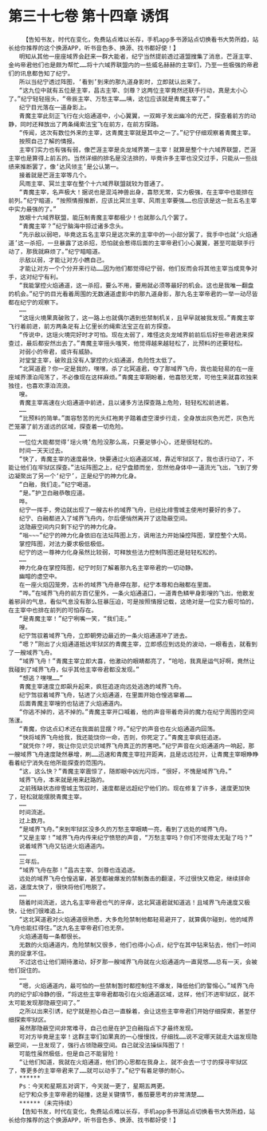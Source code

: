 # 第三十七卷 第十四章 诱饵
        【告知书友，时代在变化，免费站点难以长存，手机app多书源站点切换看书大势所趋，站长给你推荐的这个换源APP，听书音色多、换源、找书都好使！】
       明知从其他一座座域界会赶来一群大能者，纪宁当然提前透过道盟搜集了消息，芒涯主宰、金屿帝君他们也是颇为帮忙……将十六域界联盟内的一些威名赫赫的主宰们，乃至一些极强的帝君们的讯息都告知了纪宁。
       所以当纪宁透过阵图，‘看到’到来的那九道身影时，立即就认出来了。
       “这九位中就有五位是主宰，昌古主宰、剑尊？这两位主宰竟然还联手行动，真是太小心了。”纪宁轻轻摇头，“帝辰主宰、万愁主宰……咦，这位应该就是青魔主宰了。”
       纪宁目光落在一道身影上。
       青魔主宰此刻正飞行在火焰通道中，小心翼翼，一双眸子发出幽冷的光芒，探查着前方的动静，同时还释放出了两条绳索法宝飞在前方，在前方探路。
       “传闻，这次有数位外来的主宰，这青魔主宰就是其中之一了。”纪宁仔细观察着青魔主宰。
       按照自己了解的情报。
       主宰们实力也有强有弱，像芒涯主宰是炎龙域界第一主宰！就算是整个十六域界联盟，芒涯主宰也是算得上前五的。当然详细的排名是没法排的，毕竟许多主宰也没交过手，只能从一些战绩来推断罢了，像‘达风领主’是公认第一。
       接着就是芒涯主宰等几个。
       风雨主宰、冥兰主宰在整个十六域界联盟就较为普通了。
       “青魔主宰，名声极大！据说也是混沌神兽出身，喜怒无常，实力极强，在主宰中也能排在前列。”纪宁暗道，“按照情报推断，应该比冥兰主宰、风雨主宰要强……也应该是这一批五名主宰中实力最强的了。”
       放眼十六域界联盟，能压制青魔主宰都极少！也就那么几个罢了。
       “青魔主宰？”纪宁脑海中掠过诸多念头。
       “先示敌以弱吧，毕竟这五名主宰只是这次来的主宰中的一小部分罢了，我手中也就‘火焰通道’这一杀招，一旦暴露了这杀招，恐怕就会惹得后面的主宰帝君们小心翼翼，甚至可能联手行动了，那我就麻烦了。”纪宁暗暗道。
       示敌以弱，才能让对方小瞧自己。
       才能让对方一个个分开来行动……因为他们都觉得纪宁弱，他们反而会将其他主宰当成竞争对手，这对纪宁有利。
       “我能掌控火焰通道，这一杀招，要么不用，要用就必须等最好的机会。这也是我唯一翻盘的机会。”纪宁的目光看着周围的无数通道虚影中的那九道身影，那九名主宰帝君的一举一动尽皆都在纪宁的观察下。
       ……
       “这瑶火境果真破败了，这一路上也就偶尔遇到些禁制机关，且早早就被我发现。”青魔主宰飞行着前进，前方两条足有上亿里长的绳索法宝正在前方探查。
       “传说中，这瑶火境完好时才可怕。现在太弱了，难怪这炎龙域界前前后后好些帝君进来探查过，最后都安然出去了。”青魔主宰摇头嗤笑，他觉得越来越轻松了，比预料的还要轻松。
       对弱小的帝君，或许有威胁。
       对堂堂主宰，破败且没有人掌控的火焰通道，危险性太低了。
       “北冥道君？你一定是我的，嘿嘿，杀了北冥道君，夺了那域界飞舟，我也能轻易的在一座座域界漂泊闯荡了，不必像现在这样麻烦。”青魔主宰期盼着，他喜怒无常，可他生来就喜欢独来独往，也喜欢漂泊流浪。
       嗖。
       青魔主宰高速在火焰通道中前进，且以诸多方法探查路上危险，轻轻松松前进着。
       ……
       “比预料的简单。”面容愁苦的光头红袍男子踏着虚空漫步行走，全身放出灰色光芒，灰色光芒笼罩了前方遥远的区域，探查着一切危险。
       ……
       一位位大能都觉得‘瑶火境’危险没那么高，只要足够小心，还是很轻松的。
       时间一天天过去。
       “快了，青魔主宰的速度最快，快要通过火焰通道区域，靠近牢狱区了，我也该行动了，不能让他们在牢狱区探查。”法坛阵图之上，纪宁盘膝而坐，忽然他身体中一道流光飞出，飞到了旁边凝聚出了另一个‘纪宁’，正是纪宁的神力化身。
       “白融，我们走。”纪宁喝道。
       “是。”护卫白融恭敬应道。
       哗。
       纪宁一挥手，旁边就出现了一艘古朴的域界飞舟，已经比绯雪城主使用时要好的多了。
       纪宁、白融都进入了域界飞舟内，尔后便悄然离开了这隐蔽空间。
       这隐蔽空间内只剩下纪宁的神力化身。
       “嗡~~~”纪宁的神力化身依旧在法坛阵图上方，调用法力开始操控阵图，掌控整个大局。
       掌控阵图，对法力要求极低极低。
       纪宁的这一尊神力化身虽然比较弱，可释放些法力控制阵图还是轻轻松松的。
       ……
       神力化身在掌控阵图，纪宁时刻了解着那九名主宰帝君的一切动静。
       幽暗的虚空中。
       在一座火焰囚笼旁，古朴的域界飞舟悬停在那，纪宁本尊和白融都在里面。
       “哗。”在域界飞舟的前方百亿里外，一条火焰通道口，一道青色鳞甲身影嗖的飞出，他散发着邪异的气息，看似气息没有那么狂暴压迫，可是按照情报记载，这绝对是一位实力极可怕的，在主宰中也排在前列的可怕存在。
       “是青魔主宰！”纪宁咧嘴一笑，“我们走。”
       嗖。
       纪宁驾驭着域界飞舟，立即朝旁边最近的一条火焰通道冲了进去。
       “嗯？”刚出了火焰通道抵达牢狱区的青魔主宰，立即感应到远处的波动，一眼看去，就看到了一艘域界飞舟。
       “域界飞舟！”青魔主宰立即大喜，他激动的眼睛都亮了，“哈哈，我真是运气好啊，竟然让我碰到了域界飞舟，似乎其他主宰帝君都没发现。”
       “想逃？嘿嘿……”
       青魔主宰速度立即飙升起来，疯狂追逐向远处逃逸的域界飞舟。
       纪宁驾驭着域界飞舟，钻进了火焰通道，在里面开始仓惶逃窜着……
       后面青魔主宰嗖的也钻进了火焰通道内。
       “你逃不掉的，逃不掉的。”青魔主宰开口喊着，他的声音带着奇异的魔力在纪宁周围的空间荡漾。
       “青魔，你这点幻术还在我面前显摆？哼。”纪宁的声音也在火焰通道内回荡。
       “快将域界飞舟给我，我还能饶你一命，否则，你死定了。”青魔主宰疯狂追逐。
       “就凭你？哼，我让你见识见识域界飞舟真正的厉害吧。”纪宁声音在火焰通道内一响起，那一艘域界飞舟速度陡然暴增，刷……迅速和青魔主宰拉开距离，且是远远拉开，让青魔主宰眼睁睁看着纪宁消失在他所能探查的范围内。
       “这，这么快？”青魔主宰震惊了，随即眼中凶光闪烁，“很好，不愧是域界飞舟。”
       域界飞舟，本来就是用来赶路的。
       之前残缺状态绯雪城主驾驭时，速度都是远超纪宁他们的。现在修复了许多，速度更加快了，轻松就能摆脱青魔主宰。
       ……
       时间流逝。
       过上数月。
       “是域界飞舟。”来到牢狱区没多久的万愁主宰眼睛一亮，看到了远处的域界飞舟。
       “又是主宰！”域界飞舟内传来纪宁愤怒的声音，“万愁主宰吗？你们不觉得太无耻了吗？”
       说着域界飞舟又钻进火焰通道内。
       ……
       三年后。
       “域界飞舟在那！”昌古主宰、剑尊也连追逐。
       远处的域界飞舟仓惶逃窜，甚至都被爆发的禁制轰击的翻滚，不过很快又稳定，继续拼命逃，速度太快了，很快将他们甩脱了。
       ……
       随着时间流逝，这九名主宰帝君也气的牙痒，这北冥道君就知道逃！且域界飞舟速度又极快，让他们很难追上。
       “这北冥道君对火焰通道很熟悉，大多危险禁制他都轻易避开了，就算偶尔碰到，他的域界飞舟也能扛得住。”这九名主宰帝君们也无奈。
       火焰通道每一条都很长。
       无数的火焰通道内，危险禁制又很多，他们也得小心点，纪宁在其中钻来钻去，他们一时间真的捉拿不住。
       不过这也让他们期待激动，好歹那一艘域界飞舟就在火焰通道内一直晃悠……总有一天，会被他们捉住的。
       ……
       “嗯，火焰通道内，最可怕的一些禁制暂时都控制住不爆发，降低他们的警惕心。”域界飞舟内的纪宁却冷静的很，“将这些主宰帝君都吸引在火焰通道区域，这样，他们不进牢狱区，就不太可能发现那隐蔽空间了。”
       之所以出来引诱，纪宁就是担心自己一直躲着，会让这些主宰帝君们开始仔细探索，甚至仔细探索牢狱区。
       虽然那隐蔽空间非常难寻，自己也是在护卫白融指点下才最终发现。
       可对方毕竟是主宰！这群主宰们如果真的一心慢慢找，仔细找……说不定哪天就走大运发现隐蔽空间，一旦发现了，强行占领隐蔽空间。自己就没法操纵阵图了！
       可能性虽然极低，但是自己不能冒险！
       “让他们知道，我就在火焰通道，他们的心思都在我身上，就不会去一寸寸的探寻牢狱区了，等更多的主宰帝君来了……就可以动手了。”纪宁有着足够的耐心。
       ******
       Ps：今天和星期五对调下，今天就一更了，星期五两更。
       纪宁和众多主宰帝君的碰撞，这是关键情节，番茄要思考的非常清楚……
       ******（未完待续）
       【告知书友，时代在变化，免费站点难以长存，手机app多书源站点切换看书大势所趋，站长给你推荐的这个换源APP，听书音色多、换源、找书都好使！】